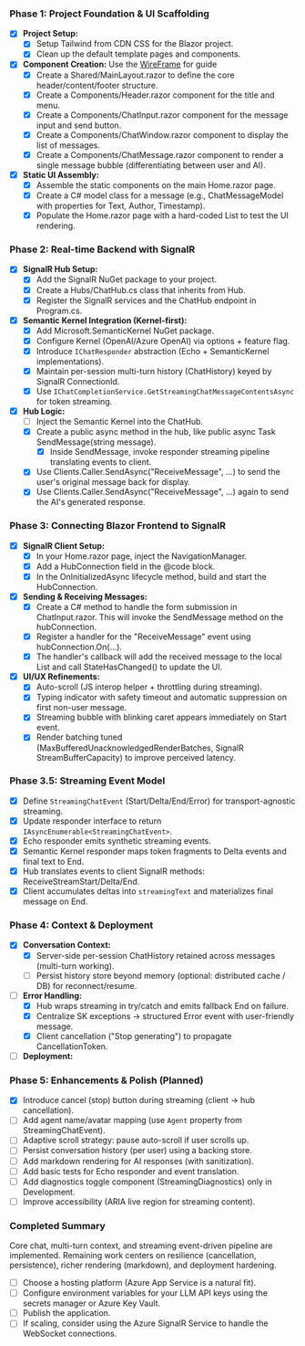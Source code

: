 ### **Phase 1: Project Foundation & UI Scaffolding**

* [x] **Project Setup:**
  * [x] Setup Tailwind from CDN CSS for the Blazor project.
  * [x] Clean up the default template pages and components.
* [x] **Component Creation:**
Use the [WireFrame](./WireFrame.html) for guide
  * [x] Create a Shared/MainLayout.razor to define the core header/content/footer structure.
  * [x] Create a Components/Header.razor component for the title and menu.
  * [x] Create a Components/ChatInput.razor component for the message input and send button.
  * [x] Create a Components/ChatWindow.razor component to display the list of messages.
  * [x] Create a Components/ChatMessage.razor component to render a single message bubble (differentiating between user and AI).
* [x] **Static UI Assembly:**
  * [x] Assemble the static components on the main Home.razor page.
  * [x] Create a C# model class for a message (e.g., ChatMessageModel with properties for Text, Author, Timestamp).
  * [x] Populate the Home.razor page with a hard-coded List<ChatMessageModel> to test the UI rendering.

### **Phase 2: Real-time Backend with SignalR**

* [x] **SignalR Hub Setup:**
  * [x] Add the SignalR NuGet package to your project.
  * [x] Create a Hubs/ChatHub.cs class that inherits from Hub.
  * [x] Register the SignalR services and the ChatHub endpoint in Program.cs.
* [x] **Semantic Kernel Integration (Kernel-first):**
  * [x] Add Microsoft.SemanticKernel NuGet package.
  * [x] Configure Kernel (OpenAI/Azure OpenAI) via options + feature flag.
  * [x] Introduce `IChatResponder` abstraction (Echo + SemanticKernel implementations).
  * [x] Maintain per-session multi-turn history (ChatHistory) keyed by SignalR ConnectionId.
  * [x] Use `IChatCompletionService.GetStreamingChatMessageContentsAsync` for token streaming.
* [x] **Hub Logic:**
  * [ ] Inject the Semantic Kernel into the ChatHub.
  * [x] Create a public async method in the hub, like public async Task SendMessage(string message).
    * [x] Inside SendMessage, invoke responder streaming pipeline translating events to client.
  * [x] Use Clients.Caller.SendAsync("ReceiveMessage", ...) to send the user's original message back for display.
  * [x] Use Clients.Caller.SendAsync("ReceiveMessage", ...) again to send the AI's generated response.

### **Phase 3: Connecting Blazor Frontend to SignalR**

* [x] **SignalR Client Setup:**
  * [x] In your Home.razor page, inject the NavigationManager.
  * [x] Add a HubConnection field in the @code block.
  * [x] In the OnInitializedAsync lifecycle method, build and start the HubConnection.
* [x] **Sending & Receiving Messages:**
  * [x] Create a C# method to handle the form submission in ChatInput.razor. This will invoke the SendMessage method on the hubConnection.
  * [x] Register a handler for the "ReceiveMessage" event using hubConnection.On(...).
  * [x] The handler's callback will add the received message to the local List<ChatMessageModel> and call StateHasChanged() to update the UI.
* [x] **UI/UX Refinements:**
  * [x] Auto-scroll (JS interop helper + throttling during streaming).
  * [x] Typing indicator with safety timeout and automatic suppression on first non-user message.
  * [x] Streaming bubble with blinking caret appears immediately on Start event.
  * [x] Render batching tuned (MaxBufferedUnacknowledgedRenderBatches, SignalR StreamBufferCapacity) to improve perceived latency.

### **Phase 3.5: Streaming Event Model**
* [x] Define `StreamingChatEvent` (Start/Delta/End/Error) for transport-agnostic streaming.
* [x] Update responder interface to return `IAsyncEnumerable<StreamingChatEvent>`.
* [x] Echo responder emits synthetic streaming events.
* [x] Semantic Kernel responder maps token fragments to Delta events and final text to End.
* [x] Hub translates events to client SignalR methods: ReceiveStreamStart/Delta/End.
* [x] Client accumulates deltas into `streamingText` and materializes final message on End.

### **Phase 4: Context & Deployment**

* [x] **Conversation Context:**
  * [x] Server-side per-session ChatHistory retained across messages (multi-turn working).
  * [ ] Persist history store beyond memory (optional: distributed cache / DB) for reconnect/resume.
* [ ] **Error Handling:**
  * [x] Hub wraps streaming in try/catch and emits fallback End on failure.
  * [x] Centralize SK exceptions -> structured Error event with user-friendly message.
  * [x] Client cancellation ("Stop generating") to propagate CancellationToken.
* [ ] **Deployment:**
### **Phase 5: Enhancements & Polish (Planned)**
* [x] Introduce cancel (stop) button during streaming (client -> hub cancellation).
* [ ] Add agent name/avatar mapping (use `Agent` property from StreamingChatEvent).
* [ ] Adaptive scroll strategy: pause auto-scroll if user scrolls up.
* [ ] Persist conversation history (per user) using a backing store.
* [ ] Add markdown rendering for AI responses (with sanitization).
* [ ] Add basic tests for Echo responder and event translation.
* [ ] Add diagnostics toggle component (StreamingDiagnostics) only in Development.
* [ ] Improve accessibility (ARIA live region for streaming content).

### **Completed Summary**
Core chat, multi-turn context, and streaming event-driven pipeline are implemented. Remaining work centers on resilience (cancellation, persistence), richer rendering (markdown), and deployment hardening.
  * [ ] Choose a hosting platform (Azure App Service is a natural fit).
  * [ ] Configure environment variables for your LLM API keys using the secrets manager or Azure Key Vault.
  * [ ] Publish the application.
  * [ ] If scaling, consider using the Azure SignalR Service to handle the WebSocket connections.
